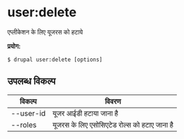 # user:delete
एप्लीकेशन के लिए यूजरस को हटाये

**प्रयोग:**
```
$ drupal user:delete [options]
```

## उपलब्ध विकल्प
विकल्प | विवरण
-------|-------------
--user-id | यूजर आईडी हटाया जाना है
--roles | यूजरस के लिए एसोसिएटेड रोल्स को हटाए जाना है
